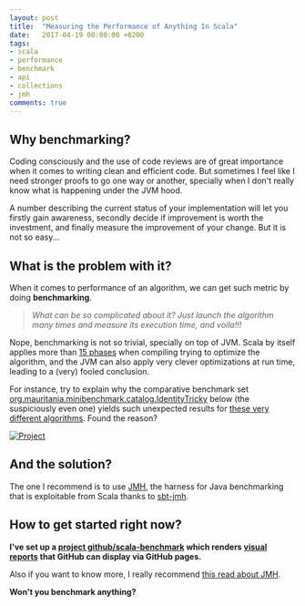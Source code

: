 ```yaml
---
layout: post
title:  "Measuring the Performance of Anything In Scala"
date:   2017-04-19 00:00:00 +0200
tags:
- scala 
- performance 
- benchmark 
- api 
- collections
- jmh
comments: true
---
```

## Why benchmarking?


Coding consciously and the use of code reviews are of great importance when it comes to writing clean and efficient code.
But sometimes I feel like I need stronger proofs to go one way or another, specially when I don't really know what is 
happening under the JVM hood.

A number describing the current status of your implementation will let you firstly gain awareness, 
secondly decide if improvement is worth the investment, 
and finally measure the improvement of your change. But it is not so easy...

<!--more-->

## What is the problem with it? 

When it comes to performance of an algorithm, we can get such metric by doing **benchmarking**. 

> _What can be so complicated about it? Just launch the algorithm many times and measure its execution time, and voila!!!_

Nope, benchmarking is not so trivial, specially on top of JVM. Scala by itself applies more than 
[15 phases](https://wiki.scala-lang.org/display/SIW/Overview+of+Compiler+Phases) when 
compiling trying to optimize the algorithm, and the JVM can also apply very clever optimizations at run time, leading to a (very) fooled conclusion.

For instance, try to explain why the comparative benchmark set
[org.mauritania.minibenchmark.catalog.IdentityTricky](https://mauriciojost.github.io/scala-benchmark/) 
below (the suspiciously even one) yields such unexpected results for 
[these very different algorithms](https://github.com/mauriciojost/scala-benchmark/blob/master/src/main/scala/org/mauritania/minibenchmark/catalog/IdentityTricky.scala). 
Found the reason?

[![Project](https://browshot.com/screenshot/image/56100717?&width=5500&height=3500)](https://mauriciojost.github.io/scala-benchmark/)

## And the solution?

The one I recommend is to use [JMH](http://openjdk.java.net/projects/code-tools/jmh/), the harness for Java benchmarking that is 
exploitable from Scala thanks to [sbt-jmh](https://github.com/ktoso/sbt-jmh).

## How to get started right now?

**I've set up a [project github/scala-benchmark](https://github.com/mauriciojost/scala-benchmark) which 
renders [visual reports](https://mauriciojost.github.io/scala-benchmark/) that GitHub can display via GitHub pages.**

Also if you want to know more, I really recommend [this read about JMH](http://tutorials.jenkov.com/java-performance/jmh.html).

**Won't you benchmark anything?**


